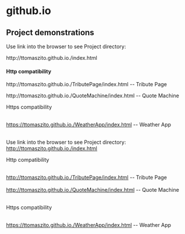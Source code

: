 # github.io

<div>
  <h2>Project demonstrations</h2>
  <p> Use link into the browser to see Project directory: </p>
  <link>http://ttomaszito.github.io./index.html</link>
  
  <h4>Http compatibility</h4>
  <p> http://ttomaszito.github.io./TributePage/index.html -- Tribute Page  </p>
  http://ttomaszito.github.io./QuoteMachine/index.html -- Quote Machine 
  
  Https compatibility  <BR></BR>
  
  https://ttomaszito.github.io./WeatherApp/index.html -- Weather App <BR></BR>
  
  
</div>
  
  
 <a> Use link into the browser to see Project directory: </a>
 <a>http://ttomaszito.github.io./index.html</a>
  
  
  Http compatibility <BR></BR>
  
  
  http://ttomaszito.github.io./TributePage/index.html -- Tribute Page  <BR></BR>
  http://ttomaszito.github.io./QuoteMachine/index.html -- Quote Machine <BR></BR>
  

  Https compatibility  <BR></BR>
  
  https://ttomaszito.github.io./WeatherApp/index.html -- Weather App <BR></BR>
